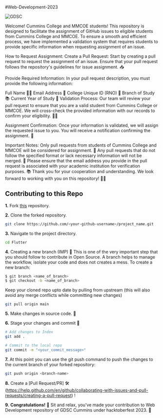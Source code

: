 #Web-Development-2023


![GDSC](https://user-images.githubusercontent.com/56436897/193326497-f15493fe-c12e-455f-b86c-28fcf539e7a7.png)


Welcome! Cummins College and MMCOE students! This repository is designed to facilitate the assignment of GitHub issues to eligible students from Cummins College and MMCOE. To ensure a smooth and efficient process, we have implemented a validation system that requires students to provide specific information when requesting assignment of an issue.

How to Request Assignment:
Create a Pull Request: Start by creating a pull request to request the assignment of an issue. Ensure that your pull request follows the repository's guidelines for issue assignment. 📥

Provide Required Information: In your pull request description, you must provide the following information:

Full Name 🧑‍🎓
Email Address 📧
College Unique ID (RNO) 🔢
Branch of Study 📚
Current Year of Study 📆
Validation Process: Our team will review your pull request to ensure that you are a valid student from Cummins College or MMCOE. We will cross-check the provided information with our records to confirm your eligibility. 🕵️‍♂️

Assignment Confirmation: Once your information is validated, we will assign the requested issue to you. You will receive a notification confirming the assignment. 🎉

Important Notes:
Only pull requests from students of Cummins College and MMCOE will be considered for assignment. 🏫
Any pull requests that do not follow the specified format or lack necessary information will not be merged. 🚫
Please ensure that the email address you provide in the pull request is associated with your academic institution for verification purposes. 📚
Thank you for your cooperation and understanding. We look forward to working with you on this repository! 🌟🚀


## Contributing to this Repo

**1.** Fork [this](https://github.com/Google-Developer-Student-Club-CCOEW/Web-Development/fork) repository.

**2.** Clone the forked repository.

```bash
git clone https://github.com/<your-github-username>/project_name.git
```

**3.** Navigate to the project directory.

```bash
cd Flutter
```

**4.** Creating a new branch (IMP) 🌱
This is one of the very important step that you should follow to contribute in Open Source. A branch helps to manage the workflow, isolate your code and does not creates a mess. To create a new branch:

```bash
$ git branch <name_of_branch>
$ git checkout -b <name_of_branch>
```

Keep your cloned repo upto date by pulling from upstream (this will also avoid any merge conflicts while committing new changes)

```bash
git pull origin main
```

**5.** Make changes in source code. 🚀

**6.** Stage your changes and commit 📝

```bash
# Add changes to Index
git add .

# Commit to the local repo
git commit -m "<your_commit_message>"
```

**7.** At this point you can use the git push command to push the changes to the current branch of your forked repository:

```bash
git push origin <branch-name>
```

**8.** Create a [Pull Request/PR]  🛠️ (https://help.github.com/en/github/collaborating-with-issues-and-pull-requests/creating-a-pull-request) !

**9.** **Congratulations!**  🎉 Sit and relax, you've made your contribution to Web Development repository of GDSC Cummins under hacktoberfest 2023.  🌟



